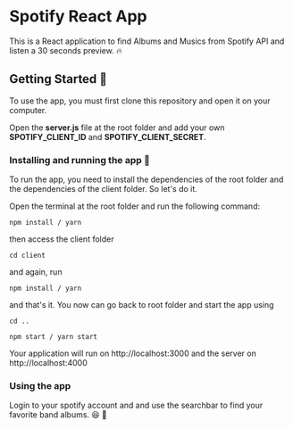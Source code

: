# Spotify React App

This is a React application to find Albums and Musics from Spotify API and listen a 30 seconds preview. :fire:

## Getting Started :punch:

To use the app, you must first clone this repository and open it on your computer.

Open the **server.js** file at the root folder and add your own **SPOTIFY_CLIENT_ID** and **SPOTIFY_CLIENT_SECRET**.

### Installing and running the app :100:

To run the app, you need to install the dependencies of the root folder and the dependencies of the client folder. So let's do it.

Open the terminal at the root folder and run the following command:

```
npm install / yarn
```

then access the client folder

```
cd client
```

and again, run

```
npm install / yarn
```

and that's it. You now can go back to root folder and start the app using

```
cd ..
```

```
npm start / yarn start
```

Your application will run on http://localhost:3000 and the server on http://localhost:4000

### Using the app

Login to your spotify account and and use the searchbar to find your favorite band albums. :satisfied: :guitar:
